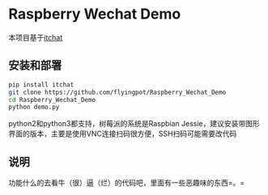 # Raspberry Wechat Demo

本项目基于[itchat](https://github.com/littlecodersh/ItChat)

## 安装和部署
```bash
pip install itchat
git clone https://github.com/flyingpot/Raspberry_Wechat_Demo
cd Raspberry_Wechat_Demo
python demo.py
```
python2和python3都支持，树莓派的系统是Raspbian Jessie，建议安装带图形界面的版本，主要是使用VNC连接扫码很方便，SSH扫码可能需要改代码

## 说明
功能什么的去看牛（很）逼（烂）的代码吧，里面有一些恶趣味的东西=。=




